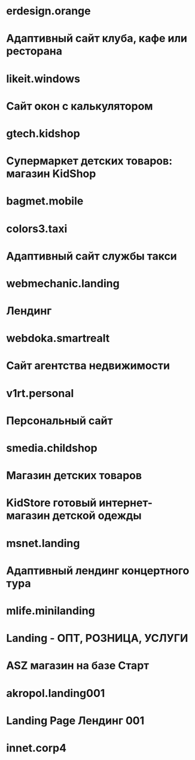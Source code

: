 # erdesign.orange
# Адаптивный сайт клуба, кафе или ресторана

# likeit.windows
# Сайт окон с калькулятором

# gtech.kidshop
# Супермаркет детских товаров: магазин KidShop

# bagmet.mobile


# colors3.taxi
# Адаптивный сайт службы такси

# webmechanic.landing
# Лендинг

# webdoka.smartrealt
# Сайт агентства недвижимости

# v1rt.personal
# Персональный сайт

# smedia.childshop
# Магазин детских товаров

# KidStore готовый интернет-магазин детской одежды

# msnet.landing 
# Адаптивный лендинг концертного тура

# mlife.minilanding 
# Landing - ОПТ, РОЗНИЦА, УСЛУГИ

# ASZ магазин на базе Старт

# akropol.landing001
# Landing Page  Лендинг 001

# innet.corp4
